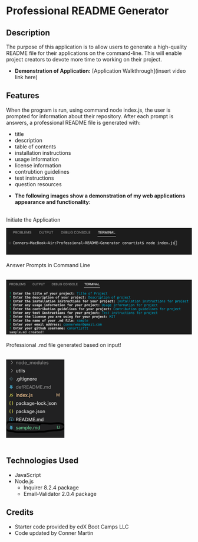 # Professional README Generator

## Description

The purpose of this application is to allow users to generate a high-quality README file for their applications on the command-line. This will enable project creators to devote more time to working on their project.

* **Demonstration of Application:** [Application Walkthrough](insert video link here)

## Features

When the program is run, using command node index.js, the user is prompted for information about their repository.
After each prompt is answers, a professional README file is generated with:
- title
- description
- table of contents
- installation instructions
- usage information
- license information
- contrubtion guidelines
- test instructions
- question resources

* **The following images show a demonstration of my web applications appearance and functionality:**  
<br>
Initiate the Application  
<br>

![applicaiton demo.](./assets/initiate.png)  
<br>
Answer Prompts in Command Line  
<br>

![applicaiton demo.](./assets/prompt.png)  
<br>
Professional .md file generated based on input!  
<br>

![applicaiton demo.](./assets/newfile.png)  
<br>

## Technologies Used

* JavaScript
* Node.js
   * Inquirer 8.2.4 package
   * Email-Validator 2.0.4 package

## Credits

* Starter code provided by edX Boot Camps LLC
* Code updated by Conner Martin